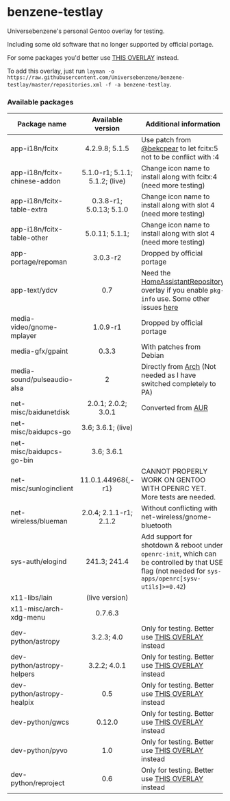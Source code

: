 # benzene-testlay
Universebenzene's personal Gentoo overlay for testing.

Including some old software that no longer supported by official portage.

For some packages you'd better use [THIS OVERLAY](https://github.com/Universebenzene/benzene-overlay) instead.

To add this overlay, just run `layman -o https://raw.githubusercontent.com/Universebenzene/benzene-testlay/master/repositories.xml -f -a benzene-testlay`.

### Available packages

Package name | Available version | Additional information
------------ | :---------------: | ----------------------
app-i18n/fcitx               | 4.2.9.8; 5.1.5                 | Use patch from [@bekcpear](https://github.com/bekcpear) to let fcitx:5 not to be conflict with :4
app-i18n/fcitx-chinese-addon | 5.1.0-r1; 5.1.1; 5.1.2; (live) | Change icon name to install along with fcitx:4 (need more testing)
app-i18n/fcitx-table-extra   | 0.3.8-r1; 5.0.13; 5.1.0        | Change icon name to install along with slot 4 (need more testing)
app-i18n/fcitx-table-other   | 5.0.11; 5.1.1;                 | Change icon name to install along with slot 4 (need more testing)
app-portage/repoman          | 3.0.3-r2                       | Dropped by official portage
app-text/ydcv                | 0.7                            | Need the [HomeAssistantRepository](https://git.edevau.net/onkelbeh/HomeAssistantRepository) overlay if you enable `pkg-info` use. Some other issues [here](https://forums.gentoo.org/viewtopic-p-8352006.html)
media-video/gnome-mplayer    | 1.0.9-r1                       | Dropped by official portage
media-gfx/gpaint             | 0.3.3                          | With patches from Debian
media-sound/pulseaudio-alsa  | 2                              | Directly from [Arch](https://www.archlinux.org/packages/extra/any/pulseaudio-alsa) (Not needed as I have switched completely to PA)
net-misc/baidunetdisk        | 2.0.1; 2.0.2; 3.0.1            | Converted from [AUR](https://aur.archlinux.org/packages/baidunetdisk-bin)
net-misc/baidupcs-go         | 3.6; 3.6.1; (live)             |
net-misc/baidupcs-go-bin     | 3.6; 3.6.1                     |
net-misc/sunloginclient      | 11.0.1.44968{,-r1}             | CANNOT PROPERLY WORK ON GENTOO WITH OPENRC YET. More tests are needed.
net-wireless/blueman         | 2.0.4; 2.1.1-r1; 2.1.2         | Without conflicting with net-wireless/gnome-bluetooth
sys-auth/elogind             | 241.3; 241.4                   | Add support for shotdown & reboot under `openrc-init`, which can be controlled by that USE flag (not needed for `sys-apps/openrc[sysv-utils]>=0.42`)
x11-libs/lain                | (live version)                 |
x11-misc/arch-xdg-menu       | 0.7.6.3                        |
dev-python/astropy           | 3.2.3; 4.0                     | Only for testing. Better use [THIS OVERLAY](https://github.com/Universebenzene/benzene-overlay#benzene-overlay) instead
dev-python/astropy-helpers   | 3.2.2; 4.0.1                   | Only for testing. Better use [THIS OVERLAY](https://github.com/Universebenzene/benzene-overlay#benzene-overlay) instead
dev-python/astropy-healpix   | 0.5                            | Only for testing. Better use [THIS OVERLAY](https://github.com/Universebenzene/benzene-overlay#benzene-overlay) instead
dev-python/gwcs              | 0.12.0                         | Only for testing. Better use [THIS OVERLAY](https://github.com/Universebenzene/benzene-overlay#benzene-overlay) instead
dev-python/pyvo              | 1.0                            | Only for testing. Better use [THIS OVERLAY](https://github.com/Universebenzene/benzene-overlay#benzene-overlay) instead
dev-python/reproject         | 0.6                            | Only for testing. Better use [THIS OVERLAY](https://github.com/Universebenzene/benzene-overlay#benzene-overlay) instead
